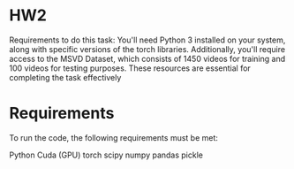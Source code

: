 # HW2
Requirements to do this task:
You'll need Python 3 installed on your system, along with specific versions of the torch libraries.
Additionally, you'll require access to the MSVD Dataset, which consists of 1450 videos for training
and 100 videos for testing purposes. These resources are essential for completing the task
effectively
# Requirements
To run the code, the following requirements must be met:

Python
Cuda (GPU)
torch
scipy
numpy
pandas
pickle
